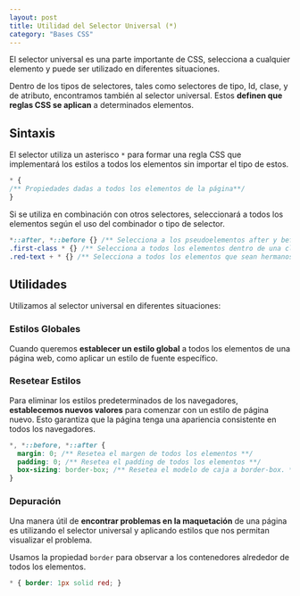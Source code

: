 ```yaml
---
layout: post
title: Utilidad del Selector Universal (*)
category: "Bases CSS"
---
```

El selector universal es una parte importante de CSS, selecciona a cualquier elemento y puede ser utilizado en diferentes situaciones.

Dentro de los tipos de selectores, tales como selectores de tipo, Id, clase, y de atributo, encontramos también al selector universal. Estos **definen que reglas CSS se aplican** a determinados elementos.

## Sintaxis
El selector utiliza un asterisco `*` para formar una regla CSS que implementará los estilos a todos los elementos sin importar el tipo de estos.

```css
* { 
/** Propiedades dadas a todos los elementos de la página**/
}
```
Si se utiliza en combinación con otros selectores, seleccionará a todos los elementos según el uso del combinador o tipo de selector.

```css
*::after, *::before {} /** Selecciona a los pseudoelementos after y before de todos los elementos **/
.first-class * {} /** Selecciona a todos los elementos dentro de una clase llamada first-class**/
.red-text + * {} /** Selecciona a todos los elementos que sean hermanos adyacentes de una clase red-text**/
```
## Utilidades
Utilizamos al selector universal en diferentes situaciones:

### Estilos Globales
Cuando queremos **establecer un estilo global** a todos los elementos de una página web, como aplicar un estilo de fuente específico.

### Resetear Estilos
Para eliminar los estilos predeterminados de los navegadores, **establecemos nuevos valores** para comenzar con un estilo de página nuevo. Esto garantiza que la página tenga una apariencia consistente en todos los navegadores.

```css
*, *::before, *::after {
  margin: 0; /** Resetea el margen de todos los elementos **/
  padding: 0; /** Resetea el padding de todos los elementos **/
  box-sizing: border-box; /** Resetea el modelo de caja a border-box. **/
}
```

### Depuración
Una manera útil de **encontrar problemas en la maquetación** de una página es utilizando el selector universal y aplicando estilos que nos permitan visualizar el problema.

Usamos la propiedad `border` para observar a los contenedores alrededor de todos los elementos.
```css
* { border: 1px solid red; }
```

